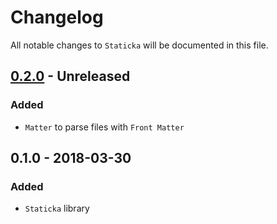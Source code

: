 # Changelog

All notable changes to `Staticka` will be documented in this file.

## [0.2.0](https://github.com/staticka/staticka/compare/v0.1.0...v0.2.0) - Unreleased

### Added
- `Matter` to parse files with `Front Matter`

## 0.1.0 - 2018-03-30

### Added
- `Staticka` library